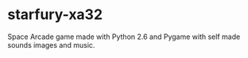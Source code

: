 # starfury-xa32
Space Arcade game made with Python 2.6 and Pygame with self made sounds images and music.
